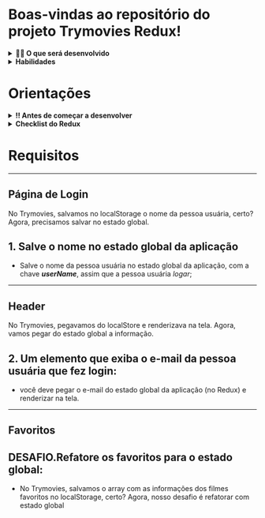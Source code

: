 # Boas-vindas ao repositório do projeto Trymovies Redux!

<details>
  <summary><strong>👨‍💻 O que será desenvolvido</strong></summary><br />

  Neste projeto você será capaz de refatorar o Trybemovies usando Redux, uma aplicação capaz de exibir filmes, criar uma lista de filmes favoritos e fazer Login.

</details>

<details>
  <summary><strong>Habilidades</strong></summary><br />

Neste projeto, verificamos se você é capaz de:

- Criar um _store_ Redux em aplicações React

- Criar _reducers_ no Redux em aplicações React

- Criar _actions_ no Redux em aplicações React

- Criar _dispatchers_ no Redux em aplicações React

- Conectar Redux aos componentes React

- Criar _actions_ assíncronas na sua aplicação React que faz uso de Redux.
</details>

# Orientações

<details>
  <summary><strong>‼️ Antes de começar a desenvolver</strong></summary><br />

  1. Clone o repositório

  - Use o comando: `git clone git@github.com:Josieljcc/movies-react-tailwindcss.git`.
  - Entre na pasta do repositório que você acabou de clonar:
    - `cd sd-031-b-project-trybewallet`

  2. Instale as dependências

  - `npm install`.
  
</details>

<details>
  <summary><strong>Checklist do Redux</strong></summary><br />

  Neste projeto, vamos usar o [O melhor checklist de Redux de todos os tempos!](https://gist.github.com/ANDREHORMAN1994/dbcd4e60b0737a70f819c7dfab4c02b5). Como já temos uma aplicação em react, segue com algumas alterações:

  <details>
    <summary><strong>Checklist</strong></summary><br />
  # Checklist do Redux

  *Instalação*
  - [ ] `npm install redux-thunk --save`;
  - [ ] `npm install --save redux react-redux`;
  - [ ] `npm install --save @redux-devtools/extension`;

  *Criar dentro do diretório `src`:*
  - [ ] diretório `redux`

  *Criar dentro do diretório `redux`*
  - [ ] arquivo `store.js`
  - [ ] diretório `actions`
  - [ ] diretório `reducers`

  *Criar dentro do diretório `actions`:*
  - [ ] arquivo `index.js`.

  *Criar dentro do diretório `reducers`:*
  - [ ] arquivo `index.js`.
  - [ ] arquivo `user.js`.
  - [ ] arquivo `favorites.js`.

  *Criar dentro do arquivo `redux/store.js`:*
  - [ ] importar o createStore
  - [ ] configurar o [Redux DevTools](https://github.com/reduxjs/redux-devtools)
  - [ ] importar o rootReducer
  - [ ] criar e exportar a store

  Exemplo:

   ```js
  // COM O THUNK
  import { legacy_createStore as createStore, applyMiddleware } from 'redux';
  import { composeWithDevTools } from '@redux-devtools/extension';
  import thunk from 'redux-thunk';
  import rootReducer from '../reducers';

  const middleware = applyMiddleware(thunk);
  const store = createStore(rootReducer, composeWithDevTools(middleware));

  export default store;
  ```

  *Criar dentro do arquivo `redux/reducers/index.js`:*

  - [ ] criar `rootReducer` usando o `combineReducers`
  - [ ] exportar `rootReducer`

  // ATENÇÃO: você obrigatoriamente tem que utilizar as chaves "user" e "favorites" no seu estado global

  Exemplo:

  ```js
  import { combineReducers } from 'redux';
  import exampleReducer from './exampleReducer';

  const rootReducer = combineReducers({ exampleReducer })

  export default rootReducer;
  ```
*Criar dentro do arquivo `redux/reducers/exampleReducer`:*

  - [ ] estado inicial
  - [ ] criar função reducer com `switch` retornando apenas a opção `default`

 Exemplo:

  ```js

const INITIAL_STATE = {};

const exampleReducer = (state = INITIAL_STATE, action) => {
  switch (action.type) {
   default: return state;
  }
};

export default exampleReducer;
  ```

*No arquivo `index.js`:*
  - [ ] importar a `store`
  - [ ] importar o `Provider`, para fornecer os estados a todos os componentes encapsulados pelo `<App />`

  Exemplo:

  ```js
  // Na importação
  import { Provider } from 'react-redux';
  import store from './redux/store'
  ```

  ```js
  // No render
   <Provider store={ store } >
     <App />
   </Provider>
  ```

  *Na pasta `actions/index.js`:*
  - [ ] criar e exportar os actionTypes

  Exemplo:

  ```js
  // ACTIONS TYPES
  export const ADD_NAME = 'ADD_NAME';
  ```

  - [ ] criar e export os actions creators necessários

  Exemplo:

  ```js
  // ACTIONS CREATORS
  export const addName = (userName) => ({
    type: ADD_NAME,
    userName,
  })
  ```

  *Nos reducers:*
  - [ ] criar os casos para cada action criada, retornando o devido estado atualizado

  *Nos componentes que irão ler o estado:*
  - [ ] criar a função `mapStateToProps`
  - [ ] exportar usando o `connect`

  ```js
  // No import
  import { connect } from 'react-redux';

  // Acesso ao estado global
  const mapStateToProps = (state) => ({
    userName: state.user.userName,
  });

  // No export
  export default connect(mapStateToProps)(Component)
  ```

  *Nos componentes que irão modificar o estado:*
  - [ ] Importar a action creator a ser utilizada
  - [ ] Desconstruir o dispatch via props
  - [ ] Utilizar a função dispatch para enviar a action ao reducer

  ```js
  // No import
  import { addName } from '../redux/actions';

  // Disparando a action
  const handleClick = () => {
    const { dispatch } = this.props;
    dispatch(addName('teste'));
  }
  ```
  </details>

</details>

# Requisitos


---

## Página de Login

No Trymovies, salvamos no localStorage o nome da pessoa usuária, certo? Agora, precisamos salvar no estado global.

## 1. Salve o nome no estado global da aplicação

  - Salve o nome da pessoa usuária no estado global da aplicação, com a chave **_userName_**, assim que a pessoa usuária _logar_;

---

## Header

No Trymovies, pegavamos do localStore e renderizava na tela. Agora, vamos pegar do estado global a informação.

## 2. Um elemento que exiba o e-mail da pessoa usuária que fez login:

  - você deve pegar o e-mail do estado global da aplicação (no Redux) e renderizar na tela.

---
## Favoritos

## DESAFIO.Refatore os favoritos para o estado global: 

 - No Trymovies, salvamos o array com as informações dos filmes favoritos no localStorage, certo? 
  Agora, nosso desafio é refatorar com estado global


